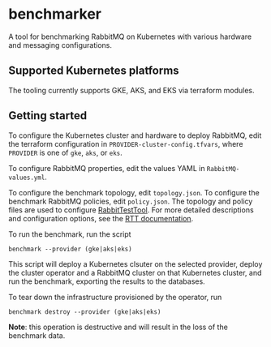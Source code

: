 # benchmarker
A tool for benchmarking RabbitMQ on Kubernetes with various hardware and messaging configurations.

## Supported Kubernetes platforms
The tooling currently supports GKE, AKS, and EKS via terraform modules.

## Getting started
To configure the Kubernetes cluster and hardware to deploy RabbitMQ, edit the terraform configuration in
`PROVIDER-cluster-config.tfvars`, where `PROVIDER` is one of `gke`, `aks`, or `eks`.

To configure RabbitMQ properties, edit the values YAML in `RabbitMQ-values.yml`.

To configure the benchmark topology, edit `topology.json`.
To configure the benchmark RabbitMQ policies, edit `policy.json`.
The topology and policy files are used to configure [RabbitTestTool](https://github.com/rabbitmq/rabbittesttool). For more detailed descriptions and configuration options, see the [RTT documentation](https://github.com/rabbitmq/RabbitTestTool/tree/main/benchmark).

To run the benchmark, run the script
```shell
benchmark --provider (gke|aks|eks)
```
This script will deploy a Kubernetes clsuter on the selected provider, deploy the cluster operator and a RabbitMQ cluster on that Kubernetes cluster, and run the benchmark, exporting the results to the databases.

To tear down the infrastructure provisioned by the operator, run
```shell
benchmark destroy --provider (gke|aks|eks)
```
**Note**: this operation is destructive and will result in the loss of the benchmark data.
